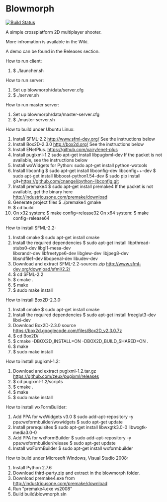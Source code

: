 ﻿Blowmorph
=========

[![Build Status](https://travis-ci.org/bmteam/blowmorph.svg?branch=master)](https://travis-ci.org/bmteam/blowmorph)

A simple crossplatform 2D multiplayer shooter.

More infromation is available in the Wiki.

A demo can be found in the Releases section.

How to run client:
  1. $ ./launcher.sh

How to run server:
  1. Set up blowmorph/data/server.cfg
  2. $ ./server.sh

How to run master server:
  1. Set up blowmorph/data/master-server.cfg
  2. $ ./master-server.sh

How to build under Ubuntu Linux:
  1. Install SFML-2.2
     http://www.sfml-dev.org/
     See the instructions below
  2. Install Box2D-2.3.0
     http://box2d.org/
     See the instructions below
  3. Install ENetPlus.
     https://github.com/xairy/enet-plus
  4. Install pugixml-1.2
     sudo apt-get install libpugixml-dev
     If the packet is not available, see the instructions below
  5. Install wxWidgets for Python:
     sudo apt-get install python-wxtools
  6. Install libconfig
     $ sudo apt-get install libconfig-dev libconfig++-dev
     $ sudo apt-get install libboost-python1.54-dev
     $ sudo pip install git+https://github.com/cnangel/python-libconfig.git
  7. Install premake4
     $ sudo apt-get install premake4
     If the packet is not available, get the binary here
     http://industriousone.com/premake/download
  8. Generate project files
     $ ./premake4 gmake
  9. $ cd build
 10. On x32 system:
     $ make config=release32
     On x64 system:
     $ make config=release64

How to install SFML-2.2:
  1. Install cmake
     $ sudo apt-get install cmake
  2. Install the required dependencies
     $ sudo apt-get install libpthread-stubs0-dev libgl1-mesa-dev \
       libxrandr-dev libfreetype6-dev libglew-dev libjpeg8-dev \
       libsndfile1-dev libopenal-dev libudev-dev
  3. Download and extract SFML-2.2-sources.zip
     http://www.sfml-dev.org/download/sfml/2.2/
  4. $ cd SFML-2.2
  5. $ cmake .
  6. $ make
  7. $ sudo make install

How to install Box2D-2.3.0:
  1. Install cmake
     $ sudo apt-get install cmake
  2. Install the required dependencies
     $ sudo apt-get install freeglut3-dev libxi-dev
  3. Download Box2D-2.3.0 source
     https://box2d.googlecode.com/files/Box2D_v2.3.0.7z
  4. $ cd Box2D/
  5. $ cmake -DBOX2D_INSTALL=ON -DBOX2D_BUILD_SHARED=ON .
  6. $ make
  7. $ sudo make install

How to install pugixml-1.2:
  1. Download and extract pugixml-1.2.tar.gz
     https://github.com/zeux/pugixml/releases
  2. $ cd pugixml-1.2/scripts
  3. $ cmake .
  4. $ make
  5. $ sudo make install

How to install wxFormBuilder:
  1. Add PPA for wxWidgets v3.0
     $ sudo add-apt-repository -y ppa:wxformbuilder/wxwidgets
     $ sudo apt-get update
  2. Install prerequisites
     $ sudo apt-get install libwxgtk3.0-0 libwxgtk-media3.0-0
  3. Add PPA for wxFormBuilder
     $ sudo add-apt-repository -y ppa:wxformbuilder/release
     $ sudo apt-get update
  4. Install wxFormBuilder
     $ sudo apt-get install wxformbuilder

How to build under Microsoft Windows, Visual Studio 2008:
  1. Install Python 2.7.6
  2. Download third-party.zip and extract in the blowmorph folder.
  3. Download premake4.exe from http://industriousone.com/premake/download
  4. Run "premake4.exe vs2008"
  5. Build build\blowmorph.sln
